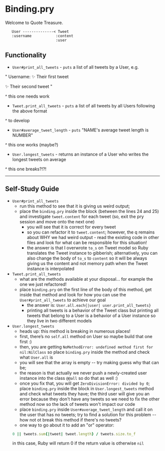 # Binding.pry

Welcome to Quote Treasure.

```
   User --------------< Tweet
   :username           :content
                       :user
```

## Functionality

- `User#print_all_tweets` - `puts` a list of all tweets by a User, e.g.

"
Username:
✨ Their first tweet

✨ Their second tweet
"

^ this one needs work

- `Tweet.print_all_tweets` - `puts` a list of all tweets by all Users following the above format

^ to develop

- `User#average_tweet_length` - `puts` "NAME's average tweet length is NUMBER"

^ this one works (maybe?)

- `User.longest_tweets` - returns an instance of a User who writes the longest tweets on average

^ this one breaks?!?!


-----------
## Self-Study Guide

- `User#print_all_tweets`
   - run this method to see that it is giving us weird output; 
   - place the `binding.pry` inside the block (between the lines 24 and 25) and investigate `tweet.content` for each tweet (so, exit the pry session and move onto the next one)
      - you will see that it is correct for every tweet
      - so you can refactor it to `tweet.content`; however, the q remains about WHY we had weird output - read the existing code in other files and look for what can be responsible for this situation!
      - the answer is that I overwrote `to_s` on Tweet model so Ruby translates the Tweet instance to gibberish; alternatively, you can also change the body of `to_s` to `content` so it will be always giving us the content and not memory path when the Tweet instance is interpolated
- `Tweet.print_all_tweets`
   - what are the methods available at your disposal... for example the one we just refactored!
   - place `binding.pry` on the first line of the body of this method, get inside that method and look for how you can use the `User#print_all_tweets` to achieve our goal
      - the answer is: `User.all.each{|user| user.print_all_tweets}` 
      - printing all tweets is a behavior of the Tweet class but printing all tweets that belong to a User is a behavior of a User instance so they live in two different models
- `User.longest_tweets`
   - heads up: this method is breaking in numerous places!
   - first, there’s no `self.all` method on User so maybe build that one first :) 
   - then, you are getting `NoMethodError: undefined method first for nil:NilClass` so place `binding.pry` inside the method and check what `User.all` is
   - you will see that the array is empty -- try making guess why that can be; 
   - the reason is that actually we never push a newly-created user instance into the class `@@all` so do that as well :)
   - once you fix that, you will get `ZeroDivisionError: divided by 0`; place `binding.pry` inside the block in `User.longest_tweets` method and check what tweets they have; the third user will give you an error because they don't have any tweets so we need to fix the other method now so the lack of tweets won't impact our code
   - place `binding.pry` inside `User#average_tweet_length` and call it on the user that has no tweets; try to find a solution for this problem -- how not ot break this method if there's no tweets? 
   - one way to go about it to add an "or" operator: 
   ```ruby
   0 || tweets.sum{|tweet| tweet.length} / tweets.size.to_f
   ```
   in this case, Ruby will return 0 if the return value is otherwise `nil`
